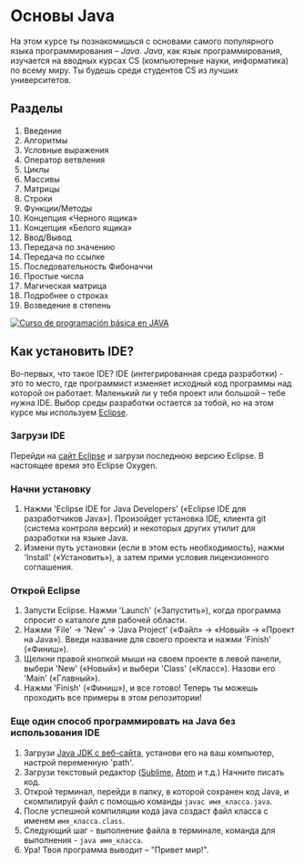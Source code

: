# Основы Java
На этом курсе ты познакомишься с основами самого популярного языка программирования – *Java*. *Java*, как язык программирования, изучается на вводных курсах CS (компьютерные науки, информатика) по всему миру. Ты будешь среди студентов CS из лучших университетов.

## Разделы
1. Введение
2. Алгоритмы
3. Условные выражения
4. Оператор ветвления
5. Циклы
6. Массивы
7. Матрицы
8. Строки
9. Функции/Методы
10. Концепция «Черного ящика»
11. Концепция «Белого ящика»
12. Ввод/Вывод
13. Передача по значению
14. Передача по ссылке
15. Последовательность Фибоначчи
16. Простые числа
17. Магическая матрица
18. Подробнее о строках
19. Возведение в степень

[![Curso de programación básica en JAVA](https://img.youtube.com/vi/Ztr7_sNmSQI/0.jpg)](https://www.youtube.com/watch?v=Ztr7_sNmSQI&list=PLQ1ShaTNqthL1w5LSw5l7CbjCu5xiKQsA)

## Как установить IDE?
Во-первых, что такое IDE? IDE (интегрированная среда разработки) - это то место, где программист изменяет исходный код программы над которой он работает. Маленький ли у тебя проект или большой – тебе нужна IDE. Выбор среды разработки остается за тобой, но на этом курсе мы используем [Eclipse](https://www.eclipse.org).

### Загрузи IDE
Перейди на [сайт Eclipse](https://www.eclipse.org/downloads/) и загрузи последнюю версию Eclipse. В настоящее время это Eclipse Oxygen.

### Начни установку
1. Нажми 'Eclipse IDE for Java Developers' («Eclipse IDE для разработчиков Java»). Произойдет установка IDE, клиента git (система контроля версий) и некоторых других утилит для разработки на языке Java.
2. Измени путь установки (если в этом есть необходимость), нажми 'Install' («Установить»), а затем прими условия лицензионного соглашения.

### Открой Eclipse
1. Запусти Eclipse. Нажми 'Launch' («Запустить»), когда программа спросит о каталоге для рабочей области.
2. Нажми 'File' → 'New' → 'Java Project' («Файл» → «Новый» → «Проект на Java»). Введи название для своего проекта и нажми 'Finish' («Финиш»).
3. Щелкни правой кнопкой мыши на своем проекте в левой панели, выбери 'New' («Новый») и выбери 'Class' («Класс»). Назови его 'Main' («Главный»).
4. Нажми 'Finish' («Финиш»), и все готово! Теперь ты можешь проходить все примеры в этом репозитории!

### Еще один способ программировать на Java без использования IDE
1. Загрузи [Java JDK с веб-сайта](http://www.oracle.com/technetwork/java/javase/downloads/index.html), установи его на ваш компьютер, настрой переменную 'path'.
2. Загрузи текстовый редактор ([Sublime](https://www.sublimetext.com), [Atom](https://atom.io) и т.д.) Начните писать код.
3. Открой терминал, перейди в папку, в которой сохранен код Java, и скомпилируй файл с помощью команды `javac имя_класса.java`.
4. После успешной компиляции кода java создаст файл класса с именем `имя_класса.class`.
5. Следующий шаг - выполнение файла в терминале, команда для выполнения - `java имя_класса`.
6. Ура! Твоя программа выводит – "Привет мир!".
